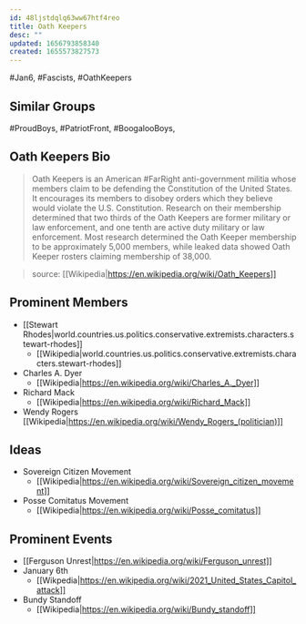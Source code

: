 ```yaml
---
id: 48ljstdqlq63ww67htf4reo
title: Oath Keepers
desc: ""
updated: 1656793858340
created: 1655573827573
---
```


#Jan6, #Fascists, #OathKeepers

## Similar Groups

#ProudBoys, #PatriotFront, #BoogalooBoys,

## Oath Keepers Bio

> Oath Keepers is an American #FarRight anti-government militia whose members claim to be defending the Constitution of the United States. It encourages its members to disobey orders which they believe would violate the U.S. Constitution. Research on their membership determined that two thirds of the Oath Keepers are former military or law enforcement, and one tenth are active duty military or law enforcement. Most research determined the Oath Keeper membership to be approximately 5,000 members, while leaked data showed Oath Keeper rosters claiming membership of 38,000.

> source: [[Wikipedia|https://en.wikipedia.org/wiki/Oath_Keepers]]

## Prominent Members

- [[Stewart Rhodes|world.countries.us.politics.conservative.extremists.characters.stewart-rhodes]]
  - [[Wikipedia|world.countries.us.politics.conservative.extremists.characters.stewart-rhodes]]
- Charles A. Dyer
  - [[Wikipedia|https://en.wikipedia.org/wiki/Charles_A._Dyer]]
- Richard Mack
  - [[Wikipedia|https://en.wikipedia.org/wiki/Richard_Mack]]
- Wendy Rogers
  [[Wikipedia|https://en.wikipedia.org/wiki/Wendy_Rogers_(politician)]]

## Ideas

- Sovereign Citizen Movement
  - [[Wikipedia|https://en.wikipedia.org/wiki/Sovereign_citizen_movement]]
- Posse Comitatus Movement
  - [[Wikipedia|https://en.wikipedia.org/wiki/Posse_comitatus]]

## Prominent Events

- [[Ferguson Unrest|https://en.wikipedia.org/wiki/Ferguson_unrest]]
- January 6th
  - [[Wikpedia|https://en.wikipedia.org/wiki/2021_United_States_Capitol_attack]]
- Bundy Standoff
  - [[Wikipedia|https://en.wikipedia.org/wiki/Bundy_standoff]]
